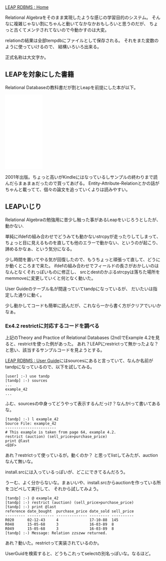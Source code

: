 [LEAP RDBMS : Home](http://leap.sourceforge.net/)

Relational Algebraをそのまま実現したような感じの学習目的のシステム。
そんなに複雑じゃない割にちゃんと動いてなかなかおもしろいと思うのだが、
ちょっと古くてメンテされてないので今動かすのは大変。

relationの結果は全部tempdbにファイルとして保存される。
それをまた変数のように使っていけるので、
結構いろいろ出来る。

正式名称は大文字か。

## LEAPを対象にした書籍

Relational Databaseの教科書だが割とLeapを前提にした本が以下。

<iframe sandbox="allow-popups allow-scripts allow-modals allow-forms allow-same-origin" style="width:120px;height:240px;" marginwidth="0" marginheight="0" scrolling="no" frameborder="0" src="//rcm-fe.amazon-adsystem.com/e/cm?lt1=_blank&bc1=000000&IS2=1&bg1=FFFFFF&fc1=000000&lc1=0000FF&t=karino203-22&language=ja_JP&o=9&p=8&l=as4&m=amazon&f=ifr&ref=as_ss_li_til&asins=B00OD5CB50&linkId=031b79722ee8b82c89df4ef320cc8118"></iframe>

2001年出版。ちょっと高いがKindleにはなっているしサンプルの終わりまで読んだらまぁまぁだったので買ってあげる。
Entity-Attribute-Relationとかの話がちゃんと載ってて、個々の論文を追っていくよりは読みやすい。

## LEAPいじり

Relational Algebraの勉強用に昔少し触った事があるLeapをいじろうとしたが、動かない.

単純にifdefの組み合わせでどうみても動かないstrcpyが走ったりしてしまって、
ちょっと目に見えるものを直しても他のエラーで動かない、というのが起こり、諦めるかなぁ、という気分になる。

少し時間を置いてやる気が回復したので、もうちょっと頑張って直して、どうにか動くところまで来た。
ifdefの組み合わせでフィールドの長さがおかしいのはなんとなくそれっぽいものに修正し、
srcとdestのかぶるstrcpyは落ちた場所をmemmoveに変更していくと何となく動いた。

User Guideのテーブル名が間違っていてtandpになっているが、
だいたいは指定した通りに動く。

少し動かしてコードも簡単に読んだが、これなら一から書く方がクリアでいいかなぁ。

### Ex4.2 restrictに対応するコードを調べる

上記のTheory and Practice of Relational Databases (2nd)でExample 4.2を見ると、restrictを使った例があった。
あれ？LEAPにrestrictって無かったよな？と思い、該当するサンプルコードを見ようとする。

[LEAP RDBMS : User Guide](http://leap.sourceforge.net/page3.html)にはsourcesにあると言っていて、なんか名前がtandpになっているので、以下を試してみる。

```
[user] :-) use tandp
[tandp] :-) sources
...
example_42
...
```

ふむ、sourcesの中身ってどうやって表示するんだっけ？なんかlって書いてあるな。

```
[tandp] :-) l example_42
Source File: example_42
-----------------------
# This example is taken from page 64, example 4.2.
restrict (auction) (sell_price>purchase_price)
print @last
<EOF>
```

あれ？restrictって使っているが。動くのか？
と思ってlistしてみたが、auctionなんて無いな。

install.srcには入っているっぽいが、どこにできてるんだろう。

うーむ、よく分からないな。まぁいいや、install.srcからauctionを作っている所をコピペして実行して、
それから試してみよう。

```
[tandp] :-) @ example_42
[tandp] :-) restrict (auction) (sell_price>purchase_price)
[tandp] :-) print @last
reference date_bought  purchase_price date_sold sell_price
--------- ------------ -------------- --------- ----------
R020      02-12-43     4              17-10-88  145
R048      15-05-68     3              16-03-89  8
R049      15-05-68     3              16-03-89  8
[tandp] :-) Message: Relation zzszww returned.
```

あれ？動いた。restrictって実装されているのか。

UserGuidを検索すると、どうもこれってselectの別名っぽいな。なるほど。